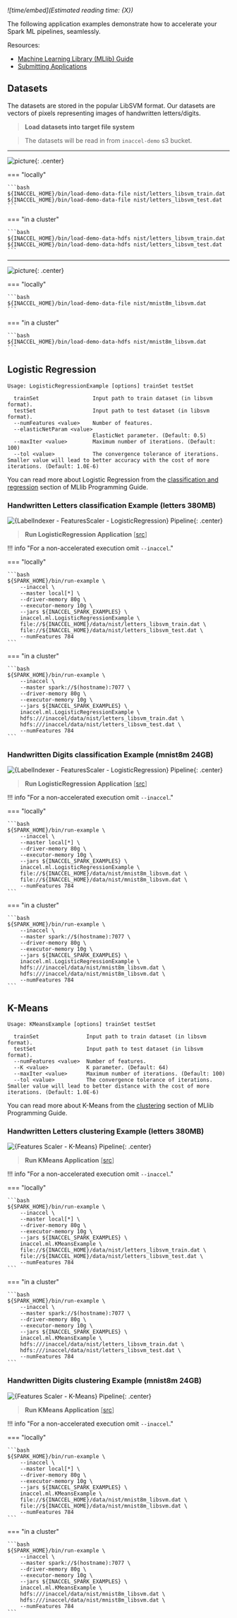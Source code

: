 *![time/embed](Estimated reading time: {X})*

The following application examples demonstrate how to accelerate your Spark ML
pipelines, seamlessly.

Resources:

* [Machine Learning Library (MLlib) Guide](https://spark.apache.org/docs/latest/ml-guide.html)
* [Submitting Applications](https://spark.apache.org/docs/latest/submitting-applications.html)

## Datasets

The datasets are stored in the popular LibSVM format. Our datasets are vectors
of pixels representing images of handwritten letters/digits.


> **Load datasets into target file system**

> The datasets will be read in from `inaccel-demo` s3 bucket.

---

![picture](/img/letters.png){: .center}

=== "locally"

	```bash
	${INACCEL_HOME}/bin/load-demo-data-file nist/letters_libsvm_train.dat
	${INACCEL_HOME}/bin/load-demo-data-file nist/letters_libsvm_test.dat
	```

=== "in a cluster"

	```bash
	${INACCEL_HOME}/bin/load-demo-data-hdfs nist/letters_libsvm_train.dat
	${INACCEL_HOME}/bin/load-demo-data-hdfs nist/letters_libsvm_test.dat
	```

---

![picture](/img/mnist8m.png){: .center}

=== "locally"

	```bash
	${INACCEL_HOME}/bin/load-demo-data-file nist/mnist8m_libsvm.dat
	```

=== "in a cluster"

	```bash
	${INACCEL_HOME}/bin/load-demo-data-hdfs nist/mnist8m_libsvm.dat
	```

## Logistic Regression

```text
Usage: LogisticRegressionExample [options] trainSet testSet

  trainSet                 Input path to train dataset (in libsvm format).
  testSet                  Input path to test dataset (in libsvm format).
  --numFeatures <value>    Number of features.
  --elasticNetParam <value>
                           ElasticNet parameter. (Default: 0.5)
  --maxIter <value>        Maximum number of iterations. (Default: 100)
  --tol <value>            The convergence tolerance of iterations. Smaller value will lead to better accuracy with the cost of more iterations. (Default: 1.0E-6)
```

You can read more about Logistic Regression from the
[classification and regression](https://spark.apache.org/docs/latest/ml-classification-regression.html)
section of MLlib Programming Guide.

### Handwritten Letters classification Example (letters 380MB)

![{LabelIndexer - FeaturesScaler - LogisticRegression} Pipeline](/img/lr.png){: .center}

> **Run LogisticRegression Application**
> [[src](https://bitbucket.org/inaccel/release/src/master/examples/spark/src/main/scala/org/apache/spark/examples/inaccel/ml/LogisticRegressionExample.scala)]

!!! info "For a non-accelerated execution omit `--inaccel`."

=== "locally"

	```bash
	${SPARK_HOME}/bin/run-example \
		--inaccel \
		--master local[*] \
		--driver-memory 80g \
		--executor-memory 10g \
		--jars ${INACCEL_SPARK_EXAMPLES} \
		inaccel.ml.LogisticRegressionExample \
		file://${INACCEL_HOME}/data/nist/letters_libsvm_train.dat \
		file://${INACCEL_HOME}/data/nist/letters_libsvm_test.dat \
		--numFeatures 784
	```

=== "in a cluster"

	```bash
	${SPARK_HOME}/bin/run-example \
		--inaccel \
		--master spark://$(hostname):7077 \
		--driver-memory 80g \
		--executor-memory 10g \
		--jars ${INACCEL_SPARK_EXAMPLES} \
		inaccel.ml.LogisticRegressionExample \
		hdfs:///inaccel/data/nist/letters_libsvm_train.dat \
		hdfs:///inaccel/data/nist/letters_libsvm_test.dat \
		--numFeatures 784
	```

### Handwritten Digits classification Example (mnist8m 24GB)

![{LabelIndexer - FeaturesScaler - LogisticRegression} Pipeline](/img/lr.png){: .center}

> **Run LogisticRegression Application**
> [[src](https://bitbucket.org/inaccel/release/src/master/examples/spark/src/main/scala/org/apache/spark/examples/inaccel/ml/LogisticRegressionExample.scala)]

!!! info "For a non-accelerated execution omit `--inaccel`."

=== "locally"

	```bash
	${SPARK_HOME}/bin/run-example \
		--inaccel \
		--master local[*] \
		--driver-memory 80g \
		--executor-memory 10g \
		--jars ${INACCEL_SPARK_EXAMPLES} \
		inaccel.ml.LogisticRegressionExample \
		file://${INACCEL_HOME}/data/nist/mnist8m_libsvm.dat \
		file://${INACCEL_HOME}/data/nist/mnist8m_libsvm.dat \
		--numFeatures 784
	```

=== "in a cluster"

	```bash
	${SPARK_HOME}/bin/run-example \
		--inaccel \
		--master spark://$(hostname):7077 \
		--driver-memory 80g \
		--executor-memory 10g \
		--jars ${INACCEL_SPARK_EXAMPLES} \
		inaccel.ml.LogisticRegressionExample \
		hdfs:///inaccel/data/nist/mnist8m_libsvm.dat \
		hdfs:///inaccel/data/nist/mnist8m_libsvm.dat \
		--numFeatures 784
	```

## K-Means

```text
Usage: KMeansExample [options] trainSet testSet

  trainSet               Input path to train dataset (in libsvm format).
  testSet                Input path to test dataset (in libsvm format).
  --numFeatures <value>  Number of features.
  --K <value>            K parameter. (Default: 64)
  --maxIter <value>      Maximum number of iterations. (Default: 100)
  --tol <value>          The convergence tolerance of iterations. Smaller value will lead to better distance with the cost of more iterations. (Default: 1.0E-6)
```

You can read more about K-Means from the
[clustering](https://spark.apache.org/docs/latest/ml-clustering.html) section of
MLlib Programming Guide.

### Handwritten Letters clustering Example (letters 380MB)

![{Features Scaler - K-Means} Pipeline](/img/km.png){: .center}

> **Run KMeans Application**
> [[src](https://bitbucket.org/inaccel/release/src/master/examples/spark/src/main/scala/org/apache/spark/examples/inaccel/ml/KMeansExample.scala)]

!!! info "For a non-accelerated execution omit `--inaccel`."

=== "locally"

	```bash
	${SPARK_HOME}/bin/run-example \
		--inaccel \
		--master local[*] \
		--driver-memory 80g \
		--executor-memory 10g \
		--jars ${INACCEL_SPARK_EXAMPLES} \
		inaccel.ml.KMeansExample \
		file://${INACCEL_HOME}/data/nist/letters_libsvm_train.dat \
		file://${INACCEL_HOME}/data/nist/letters_libsvm_test.dat \
		--numFeatures 784
	```

=== "in a cluster"

	```bash
	${SPARK_HOME}/bin/run-example \
		--inaccel \
		--master spark://$(hostname):7077 \
		--driver-memory 80g \
		--executor-memory 10g \
		--jars ${INACCEL_SPARK_EXAMPLES} \
		inaccel.ml.KMeansExample \
		hdfs:///inaccel/data/nist/letters_libsvm_train.dat \
		hdfs:///inaccel/data/nist/letters_libsvm_test.dat \
		--numFeatures 784
	```

### Handwritten Digits clustering Example (mnist8m 24GB)

![{Features Scaler - K-Means} Pipeline](/img/km.png){: .center}

> **Run KMeans Application**
> [[src](https://bitbucket.org/inaccel/release/src/master/examples/spark/src/main/scala/org/apache/spark/examples/inaccel/ml/KMeansExample.scala)]

!!! info "For a non-accelerated execution omit `--inaccel`."

=== "locally"

	```bash
	${SPARK_HOME}/bin/run-example \
		--inaccel \
		--master local[*] \
		--driver-memory 80g \
		--executor-memory 10g \
		--jars ${INACCEL_SPARK_EXAMPLES} \
		inaccel.ml.KMeansExample \
		file://${INACCEL_HOME}/data/nist/mnist8m_libsvm.dat \
		file://${INACCEL_HOME}/data/nist/mnist8m_libsvm.dat \
		--numFeatures 784
	```

=== "in a cluster"

	```bash
	${SPARK_HOME}/bin/run-example \
		--inaccel \
		--master spark://$(hostname):7077 \
		--driver-memory 80g \
		--executor-memory 10g \
		--jars ${INACCEL_SPARK_EXAMPLES} \
		inaccel.ml.KMeansExample \
		hdfs:///inaccel/data/nist/mnist8m_libsvm.dat \
		hdfs:///inaccel/data/nist/mnist8m_libsvm.dat \
		--numFeatures 784
	```
